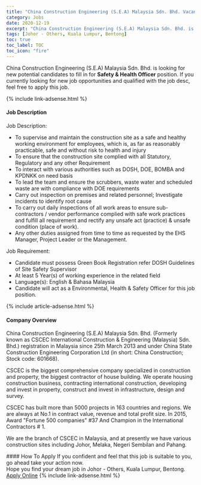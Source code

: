 ```yaml
---
title: "China Construction Engineering (S.E.A) Malaysia Sdn. Bhd. Vacancies Safety & Health Officer" 
category: Jobs 
date: 2020-12-19 
excerpt: "China Construction Engineering (S.E.A) Malaysia Sdn. Bhd. is currently looking for suitable person to fill in the Safety & Health Officer which positioned at Johor - Others, Kuala Lumpur, Bentong" 
tags: [Johor - Others, Kuala Lumpur, Bentong] 
toc: true 
toc_label: TOC 
toc_icon: "fire" 
--- 
```


<p>China Construction Engineering (S.E.A) Malaysia Sdn. Bhd. is looking for new potential candidates to fill in for <b>Safety & Health Officer</b> position. If you currently looking for new job opportunities and qualified with the job desc, feel free to apply this job.
</p>{% include link-adsense.html %} 
<div><div><div><h4>Job Description</h4></div></div><div><div><span><div><p>Job Description:</p><ul><li>To supervise and maintain the construction site as a safe and healthy working environment for employees, which is, as far as reasonably practicable, safe and without risk to health and injury</li><li>To ensure that the construction site complied with all Statutory, Regulatory and any other Requirement</li><li>To interact with various authorities such as DOSH, DOE, BOMBA and KPDNKK on need basis</li><li>To lead the team and ensure the scrubbers, waste water and scheduled waste are with compliance with DOE requirements</li><li>Carry out inspection on premises and related personnel; Investigate incidents to identify root cause</li><li>To carry out daily inspections of all work areas to ensure sub-contractors / vendor performance complied with safe work practices and fulfill all requirement and rectify any unsafe act (practice) &amp; unsafe condition (place of work).</li><li>Any other duties assigned from time to time as requested by the EHS Manager, Project Leader or the Management.</li></ul><p>Job Requirement:</p><ul><li>Candidate must possess&#160;Green Book Registration refer DOSH Guidelines of Site Safety Supervisor&#160;</li><li>At least 5 Year(s) of working experience in the related field</li><li>Language(s): English &amp; Bahasa Malaysia</li><li>Candidate will act as a Environmental, Health &amp; Safety Officer for this job position.</li></ul></div></span></div></div></div> 
{% include article-adsense.html %} 
<div><div><div><h4>Company Overview</h4></div></div><div><div><span><div><p>China Construction Engineering (S.E.A) Malaysia Sdn. Bhd. (Formerly known as CSCEC International Construction &amp; Engineering (Malaysia) Sdn. Bhd.) registration in Malaysia since 25th March 2013 and under China State Construction Engineering Corporation Ltd (in short: China Construction; Stock code: 601668).</p><p>CSCEC is the biggest comprehensive company specialized in construction and property, the biggest contractor of house building. We operate housing construction business, contracting international construction, developing and invest in property, construct and invest in infrastructure, design and survey.</p><p>CSCEC has built more than 5000 projects in 163 countries and regions. We are always at No.1 in contract value, revenue and total profit size. In 2015, Award "Fortune 500 companies" #37 And Champion in the International Contractors # 1.</p><p>We are the branch of CSCEC in Malaysia, and at presently we have various construction sites including Johor, Melaka, Negeri Sembilan and Pahang.</p></div></span></div></div></div> 
#### How To Apply 
If you confident and feel that this job is suitable to you, go ahead take your action now. <br/> 
Hope you find your dream job in Johor - Others, Kuala Lumpur, Bentong. <br/> 
<a href="https://www.jobstreet.com.my/en/job/safety-health-officer-4448008?jobId=jobstreet-my-job-4448008&sectionRank=14&token=0~e1e7cdd9-fd49-4ed7-b818-65086ad3b75f&fr=SRP%20View%20In%20New%20Ta" class="btn btn--info" target="_blank" rel="nofollow noopenner">Apply Online</a> 
{% include link-adsense.html %} 